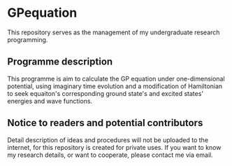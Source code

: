# GPequation
This repository serves as the management of my undergraduate research programming.

## Programme description
This programme is aim to calculate the GP equation under one-dimensional potential, using imaginary time evolution and a modification of Hamiltonian to seek equaiton's corresponding ground state's and excited states' energies and wave functions.

## Notice to readers and potential contributors 
Detail description of ideas and procedures will not be uploaded to the internet, for this repository is created for private uses. If you want to know my research details, or want to cooperate, please contact me via email.
